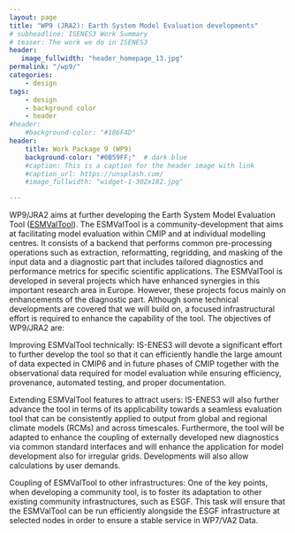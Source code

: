 ```yaml
---
layout: page
title: "WP9 (JRA2): Earth System Model Evaluation developments"
# subheadline: ISENES3 Work Summary
# teaser: The work we do in ISENES3
header:
   image_fullwidth: "header_homepage_13.jpg"
permalink: "/wp9/"
categories:
    - design
tags:
    - design
    - background color
    - header
#header:
    #background-color: "#186F4D"
header:
    title: Work Package 9 (WP9)
    background-color: "#0B59FF;"  # dark blue
    #caption: This is a caption for the header image with link
    #caption_url: https://unsplash.com/
    #image_fullwidth: "widget-1-302x182.jpg"

---
```


WP9/JRA2 aims at further developing the Earth System Model Evaluation Tool ([ESMValTool](https://www.esmvaltool.org/)). The ESMValTool is a community-development that aims at facilitating model evaluation within CMIP and at individual modelling centres. It consists of a backend that performs common pre-processing operations such as extraction, reformatting, regridding, and masking of the input data and a diagnostic part that includes tailored diagnostics and performance metrics for specific scientific applications. The ESMValTool is developed in several projects which have enhanced synergies in this important research area in Europe. However, these projects focus mainly on enhancements of the diagnostic part. Although some technical developments are covered that we will build on, a focused infrastructural effort is required to enhance the capability of the tool. The objectives of WP9/JRA2 are:

Improving ESMValTool technically: IS-ENES3 will devote a significant effort to further develop the tool so that it can efficiently handle the large amount of data expected in CMIP6 and in future phases of CMIP together with the observational data required for model evaluation while ensuring efficiency, provenance, automated testing, and proper documentation.

Extending ESMValTool features to attract users: IS-ENES3 will also further advance the tool in terms of its applicability towards a seamless evaluation tool that can be consistently applied to output from global and regional climate models (RCMs) and across timescales. Furthermore, the tool will be adapted to enhance the coupling of externally developed new diagnostics via common standard interfaces and will enhance the application for model development also for irregular grids. Developments will also allow calculations by user demands.

Coupling of ESMValTool to other infrastructures: One of the key points, when developing a community tool, is to foster its adaptation to other existing community infrastructures, such as ESGF. This task will ensure that the ESMValTool can be run efficiently alongside the ESGF infrastructure at selected nodes in order to ensure a stable service in WP7/VA2 Data.
